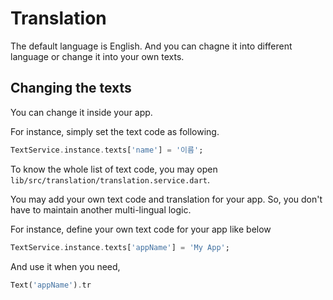 # Translation

The default language is English. And you can chagne it into different language or change it into your own texts.


## Changing the texts

You can change it inside your app.

For instance, simply set the text code as following.

```dart
TextService.instance.texts['name'] = '이름';
```


To know the whole list of text code, you may open `lib/src/translation/translation.service.dart`.



You may add your own text code and translation for your app. So, you don't have to maintain another multi-lingual logic.

For instance, define your own text code for your app like below

```dart
TextService.instance.texts['appName'] = 'My App';
```

And use it when you need,

```dart
Text('appName').tr
```

